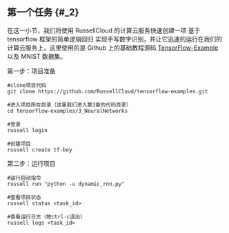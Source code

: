 ## 第一个任务 {#_2}

在这一小节，我们将使用 RussellCloud 的计算云服务快速创建一项 基于 tensorflow 框架的简单逻辑回归 实现手写数字识别，并让它迅速的运行在我们的计算云服务上，这里使用的是 Github 上的基础教程源码 [TensorFlow-Example](https://github.com/RussellCloud/TensorFlow-Examples) 以及 MNIST 数据集。

第一步：项目准备

```
#clone项目代码
git clone https://github.com/RussellCloud/tensorflow-examples.git

#进入项目所在目录（这里我们进入第3章的代码目录）
cd tensorflow-examples/3_NeuralNetworks

#登录
russell login

#创建项目
russell create tf-boy
```

第二步：运行项目

```
#运行启动指令
russell run "python -u dynamic_rnn.py"

#查看项目状态
russell status <task_id>

#查看运行日志（按ctrl-c退出）
russell logs <task_id>
```



